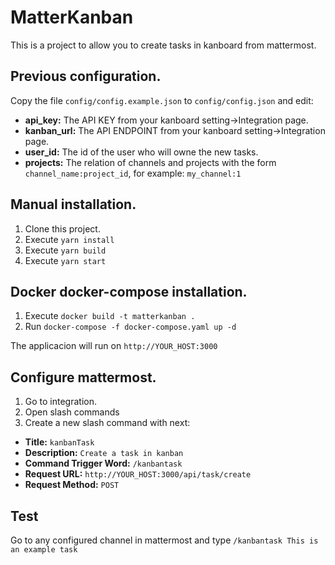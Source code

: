# MatterKanban

This is a project to allow you to create tasks in kanboard from mattermost.

## Previous configuration.
Copy the file `config/config.example.json` to `config/config.json` and edit:

- **api_key:** The API KEY from your kanboard setting->Integration page.
- **kanban_url:** The API ENDPOINT from your kanboard setting->Integration page.
- **user_id:** The id of the user who will owne the new tasks.
- **projects:** The relation of channels and projects with the form `channel_name:project_id`, for example: `my_channel:1`


## Manual installation.

1. Clone this project.
2. Execute `yarn install`
3. Execute `yarn build`
4. Execute `yarn start`


## Docker docker-compose installation.

1. Execute `docker build -t matterkanban .`
2. Run  `docker-compose -f docker-compose.yaml up -d` 


The applicacion will run on `http://YOUR_HOST:3000`

## Configure mattermost.

1. Go to integration.
2. Open slash commands
3. Create a new slash command with next:
  - **Title:** `kanbanTask`
  - **Description:** `Create a task in kanban`
  - **Command Trigger Word:** `/kanbantask`
  - **Request URL:** `http://YOUR_HOST:3000/api/task/create`
  - **Request Method:** `POST`

## Test

Go to any configured channel in mattermost and type `/kanbantask This is an example task`

 
